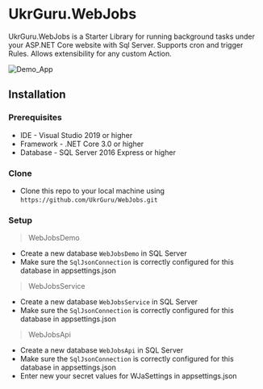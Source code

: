 # UkrGuru.WebJobs

UkrGuru.WebJobs is a Starter Library for running background tasks under your ASP.NET Core website with Sql Server.
Supports cron and trigger Rules. Allows extensibility for any custom Action.

![Demo_App](https://github.com/UkrGuru/WebJobs/docs/images/webjobs-demo.gif)

## Installation

### Prerequisites

- IDE - Visual Studio 2019 or higher
- Framework - .NET Core 3.0 or higher
- Database - SQL Server 2016 Express or higher 

### Clone

- Clone this repo to your local machine using `https://github.com/UkrGuru/WebJobs.git`

### Setup

> WebJobsDemo
- Create a new database `WebJobsDemo` in SQL Server
- Make sure the `SqlJsonConnection` is correctly configured for this database in appsettings.json

> WebJobsService
- Create a new database `WebJobsService` in SQL Server
- Make sure the `SqlJsonConnection` is correctly configured for this database in appsettings.json

> WebJobsApi
- Create a new database `WebJobsApi` in SQL Server
- Make sure the `SqlJsonConnection` is correctly configured for this database in appsettings.json
- Enter new your secret values for WJaSettings in appsettings.json
